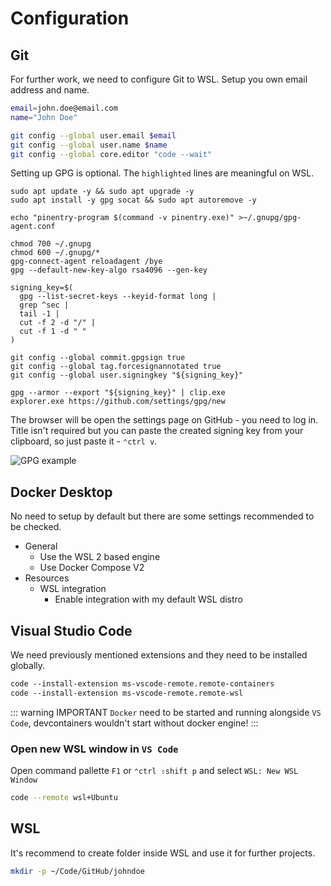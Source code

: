 # Configuration

## Git

For further work, we need to configure Git to WSL. Setup you own email address and name.

```bash
email=john.doe@email.com
name="John Doe"

git config --global user.email $email
git config --global user.name $name
git config --global core.editor "code --wait"
```

Setting up GPG is optional. The `highlighted` lines are meaningful on WSL.

```bash{4,23,24}
sudo apt update -y && sudo apt upgrade -y
sudo apt install -y gpg socat && sudo apt autoremove -y

echo "pinentry-program $(command -v pinentry.exe)" >~/.gnupg/gpg-agent.conf

chmod 700 ~/.gnupg
chmod 600 ~/.gnupg/*
gpg-connect-agent reloadagent /bye
gpg --default-new-key-algo rsa4096 --gen-key

signing_key=$(
  gpg --list-secret-keys --keyid-format long |
  grep ^sec |
  tail -1 |
  cut -f 2 -d "/" |
  cut -f 1 -d " "
)

git config --global commit.gpgsign true
git config --global tag.forcesignannotated true
git config --global user.signingkey "${signing_key}"

gpg --armor --export "${signing_key}" | clip.exe
explorer.exe https://github.com/settings/gpg/new
```

The browser will be open the settings page on GitHub - you need to log in. Title isn't required but you can paste the created signing key from your clipboard, so just paste it - `⌃ctrl v`.

![GPG example](/images/gpg-example.png)

## Docker Desktop

No need to setup by default but there are some settings recommended to be checked.

- General
  - Use the WSL 2 based engine
  - Use Docker Compose V2
- Resources
  - WSL integration
    - Enable integration with my default WSL distro

## Visual Studio Code

We need previously mentioned extensions and they need to be installed globally.

```ps
code --install-extension ms-vscode-remote.remote-containers
code --install-extension ms-vscode-remote.remote-wsl
```
::: warning IMPORTANT
`Docker` need to be started and running alongside `VS Code`, devcontainers wouldn't start without docker engine!
:::

### Open new WSL window in `VS Code`

Open command pallette `F1` or `⌃ctrl ⇧shift p` and select `WSL: New WSL Window`

```bash
code --remote wsl+Ubuntu
```

## WSL

It's recommend to create folder inside WSL and use it for further projects.

```bash
mkdir -p ~/Code/GitHub/johndoe
```
